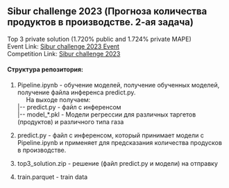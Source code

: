 ## Sibur challenge 2023 (Прогноза количества продуктов в производстве. 2-ая задача)

Top 3 private solution (1.720% public and 1.724% private MAPE) <br/>
Event Link: [Sibur challenge 2023 Event](https://ai-community.com/sibur-challenge-2023) <br/>
Competition Link: [Sibur challenge 2023](https://platform.aitoday.ru/event/9) <br/>

#### Структура репозитория:

1) Pipeline.ipynb - обучение моделей, получение обученных моделей, получение файла инференса predict.py. <br/>
&nbsp;&nbsp;&nbsp;&nbsp; На выходе получаем: <br/>
|-- predict.py - файл с инференсом <br/>
|-- model_\*.pkl - Модели регрессии для различных таргетов (продуктов) и различного типа газа <br/>

2) predict.py - файл с инференсом, который принимает модели с Pipeline.ipynb и применяет для предсказания количества продусков в производстве. <br/>
3) top3_solution.zip - решение (файл predict.py и модели) на отправку <br/>
4) train.parquet - train data <br/>
